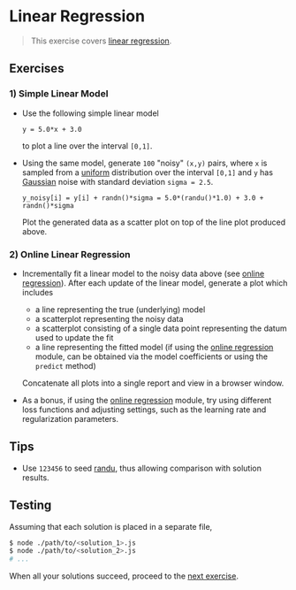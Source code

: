# Linear Regression

> This exercise covers [linear regression][linear-regression].

## Exercises

<!-- TODO: stream version, including random data generation -->

<!-- TODO: various example use cases with real-world datasets; e.g., predicting home prices based on square footage -->

### 1) Simple Linear Model

-   Use the following simple linear model

    ```text
    y = 5.0*x + 3.0
    ```

    to plot a line over the interval `[0,1]`.

-   Using the same model, generate `100` "noisy" `(x,y)` pairs, where `x` is sampled from a [uniform][@stdlib/random/base/randu] distribution over the interval `[0,1]` and `y` has [Gaussian][@stdlib/random/base/randn] noise with standard deviation `sigma = 2.5`.

    ```text
    y_noisy[i] = y[i] + randn()*sigma = 5.0*(randu()*1.0) + 3.0 + randn()*sigma 
    ```

    Plot the generated data as a scatter plot on top of the line plot produced above.

### 2) Online Linear Regression

-   Incrementally fit a linear model to the noisy data above (see [online regression][@stdlib/ml/online-sgd-regression]). After each update of the linear model, generate a plot which includes

    -   a line representing the true (underlying) model
    -   a scatterplot representing the noisy data
    -   a scatterplot consisting of a single data point representing the datum used to update the fit
    -   a line representing the fitted model (if using the [online regression][@stdlib/ml/online-sgd-regression] module, can be obtained via the model coefficients or using the `predict` method)

    Concatenate all plots into a single report and view in a browser window.

-   As a bonus, if using the [online regression][@stdlib/ml/online-sgd-regression] module, try using different loss functions and adjusting settings, such as the learning rate and regularization parameters.

## Tips

-   Use `123456` to seed [randu][@stdlib/random/base/randu], thus allowing comparison with solution results.

## Testing

Assuming that each solution is placed in a separate file,

```bash
$ node ./path/to/<solution_1>.js
$ node ./path/to/<solution_2>.js
# ...
```

When all your solutions succeed, proceed to the [next exercise][next-exercise].

<section class="links">

[linear-regression]: https://en.wikipedia.org/wiki/Linear_regression

[@stdlib/ml/online-sgd-regression]: https://github.com/stdlib-js/stdlib/tree/develop/lib/node_modules/%40stdlib/ml/online-sgd-regression

[@stdlib/random/base/randu]: https://github.com/stdlib-js/stdlib/tree/develop/lib/node_modules/%40stdlib/random/base/randu

[@stdlib/random/base/randn]: https://github.com/stdlib-js/stdlib/tree/develop/lib/node_modules/%40stdlib/random/base/randn

[next-exercise]: https://github.com/stdlib-js/stdlib/blob/develop/workshops/numeric-computing/exercises/

</section>

<!-- /.links -->
